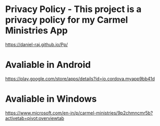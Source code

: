 # Privacy Policy - This project is a privacy policy for my Carmel Ministries App
https://daniel-raj.github.io/Pp/


# Avaliable in Android
https://play.google.com/store/apps/details?id=io.cordova.myapp9bb41d

# Avaliable in Windows
https://www.microsoft.com/en-in/p/carmel-ministries/9p2chmncmr5b?activetab=pivot:overviewtab
